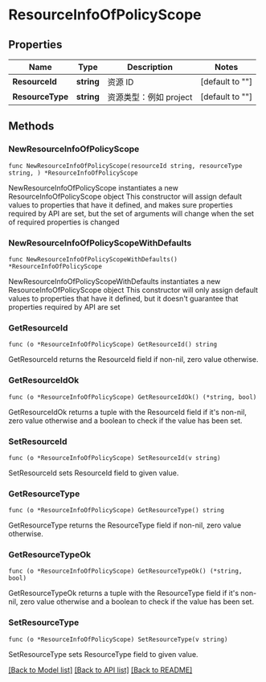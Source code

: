 # ResourceInfoOfPolicyScope

## Properties

Name | Type | Description | Notes
------------ | ------------- | ------------- | -------------
**ResourceId** | **string** | 资源 ID | [default to ""]
**ResourceType** | **string** | 资源类型：例如 project | [default to ""]

## Methods

### NewResourceInfoOfPolicyScope

`func NewResourceInfoOfPolicyScope(resourceId string, resourceType string, ) *ResourceInfoOfPolicyScope`

NewResourceInfoOfPolicyScope instantiates a new ResourceInfoOfPolicyScope object
This constructor will assign default values to properties that have it defined,
and makes sure properties required by API are set, but the set of arguments
will change when the set of required properties is changed

### NewResourceInfoOfPolicyScopeWithDefaults

`func NewResourceInfoOfPolicyScopeWithDefaults() *ResourceInfoOfPolicyScope`

NewResourceInfoOfPolicyScopeWithDefaults instantiates a new ResourceInfoOfPolicyScope object
This constructor will only assign default values to properties that have it defined,
but it doesn't guarantee that properties required by API are set

### GetResourceId

`func (o *ResourceInfoOfPolicyScope) GetResourceId() string`

GetResourceId returns the ResourceId field if non-nil, zero value otherwise.

### GetResourceIdOk

`func (o *ResourceInfoOfPolicyScope) GetResourceIdOk() (*string, bool)`

GetResourceIdOk returns a tuple with the ResourceId field if it's non-nil, zero value otherwise
and a boolean to check if the value has been set.

### SetResourceId

`func (o *ResourceInfoOfPolicyScope) SetResourceId(v string)`

SetResourceId sets ResourceId field to given value.


### GetResourceType

`func (o *ResourceInfoOfPolicyScope) GetResourceType() string`

GetResourceType returns the ResourceType field if non-nil, zero value otherwise.

### GetResourceTypeOk

`func (o *ResourceInfoOfPolicyScope) GetResourceTypeOk() (*string, bool)`

GetResourceTypeOk returns a tuple with the ResourceType field if it's non-nil, zero value otherwise
and a boolean to check if the value has been set.

### SetResourceType

`func (o *ResourceInfoOfPolicyScope) SetResourceType(v string)`

SetResourceType sets ResourceType field to given value.



[[Back to Model list]](../README.md#documentation-for-models) [[Back to API list]](../README.md#documentation-for-api-endpoints) [[Back to README]](../README.md)


